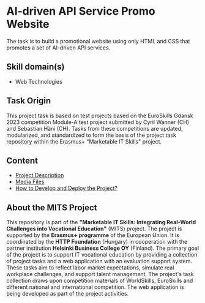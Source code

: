 # AI-driven API Service Promo Website

The task is to build a promotional website using only HTML and CSS that promotes a set of AI-driven API services.

## Skill domain(s)

- Web Technologies

## Task Origin

This project task is based on test projects based on the EuroSkills Gdansk 2023 competition Module-A test project submitted by Cyril Wanner (CH) and Sebastian Häni (CH). Tasks from these competitions are updated, modularized, and standardized to form the basis of the project task repository within the Erasmus+ "Marketable IT Skills" project.

## Content

- [Project Description](project-description.md)
- [Media Files](assets)
- [How to Develop and Deploy the Project?](development-and-deployment.md)

## About the MITS Project

This repository is part of the **"Marketable IT Skills: Integrating Real-World Challenges into Vocational Education"** (MITS) project. The project is supported by the **Erasmus+ programme** of the European Union. It is coordinated by the **HTTP Foundation** (Hungary) in cooperation with the partner institution **Helsinki Business College OY** (Finland). The primary goal of the project is to support IT vocational education by providing a collection of project tasks and a web application with an evaluation support system. These tasks aim to reflect labor market expectations, simulate real workplace challenges, and support talent management. The project's task collection draws upon competition materials of WorldSkills, EuroSkills and different national and international competition. The web application is being developed as part of the project activities.
